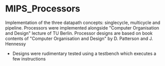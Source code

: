 # MIPS_Processors
Implementation of the three datapath concepts: singlecycle, multicycle and pipeline. Processors were implemented alongside "Computer Organisation and Design" lecture of TU Berlin. Processor designs are based on book contents of "Computer Organisation and Design" by D. Patterson and J. Hennessy

* Designs were rudimentary tested using a testbench which executes a few instructions